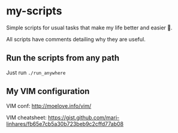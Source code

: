 # my-scripts

Simple scripts for usual tasks that make my life better and easier :shaved_ice:.

All scripts have comments detailing why they are useful.

## Run the scripts from any path

Just run `./run_anywhere`

## My VIM configuration

VIM conf: http://moelove.info/vim/

VIM cheatsheet: https://gist.github.com/mari-linhares/fb65e7cb5a30b723beb9c2cffd77ab08


